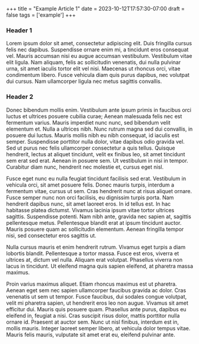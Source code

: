+++
title = "Example Article 1"
date = 2023-10-12T17:57:30-07:00
draft = false
tags = ['example']
+++

### Header 1

Lorem ipsum dolor sit amet, consectetur adipiscing elit. Duis fringilla cursus felis nec dapibus. Suspendisse ornare enim mi, a tincidunt eros consequat vel. Mauris accumsan nisi eu augue accumsan vestibulum. Vestibulum vitae elit ligula. Nam aliquam, felis ac sollicitudin venenatis, dui nulla pulvinar urna, sit amet iaculis tortor elit vel nisi. Maecenas ut rhoncus orci, vitae condimentum libero. Fusce vehicula diam quis purus dapibus, nec volutpat dui cursus. Nam ullamcorper ligula nec metus sagittis convallis.

### Header 2

Donec bibendum mollis enim. Vestibulum ante ipsum primis in faucibus orci luctus et ultrices posuere cubilia curae; Aenean malesuada felis nec est fermentum varius. Mauris imperdiet nunc nunc, sed bibendum velit elementum et. Nulla a ultrices nibh. Nunc rutrum magna sed dui convallis, in posuere dui luctus. Mauris mollis nibh eu nibh consequat, id iaculis est semper. Suspendisse porttitor nulla dolor, vitae dapibus odio gravida vel. Sed ut purus nec felis ullamcorper consectetur a quis tellus. Quisque hendrerit, lectus at aliquet tincidunt, velit ex finibus leo, sit amet tincidunt sem erat sed erat. Aenean in posuere sem. Ut vestibulum in nisi in tempor. Curabitur diam nunc, hendrerit nec molestie et, cursus eget nisl.

Fusce eget nunc eu nulla feugiat tincidunt facilisis sed erat. Vestibulum in vehicula orci, sit amet posuere felis. Donec mauris turpis, interdum a fermentum vitae, cursus ut sem. Cras hendrerit nunc at risus aliquet ornare. Fusce semper nunc non orci facilisis, eu dignissim turpis porta. Nam hendrerit dapibus nunc, sit amet laoreet eros. In id tellus est. In hac habitasse platea dictumst. Vivamus lacinia ipsum vitae tortor ultrices sagittis. Suspendisse potenti. Nam nibh ante, gravida nec sapien at, sagittis pellentesque metus. Pellentesque blandit erat at ipsum tincidunt auctor. Mauris posuere quam ac sollicitudin elementum. Aenean fringilla tempor nisi, sed consectetur eros sagittis ut.

Nulla cursus mauris et enim hendrerit rutrum. Vivamus eget turpis a diam lobortis blandit. Pellentesque a tortor massa. Fusce est eros, viverra et ultrices at, dictum vel nulla. Aliquam erat volutpat. Phasellus viverra non lacus in tincidunt. Ut eleifend magna quis sapien eleifend, at pharetra massa maximus.

Proin varius maximus aliquet. Etiam rhoncus maximus est ut pharetra. Aenean eget sem nec sapien ullamcorper faucibus gravida ac dolor. Cras venenatis ut sem ut tempor. Fusce faucibus, dui sodales congue volutpat, velit mi pharetra sapien, ut hendrerit eros leo non augue. Vivamus sit amet efficitur dui. Mauris quis posuere quam. Phasellus ante purus, dapibus eu eleifend in, feugiat a nisi. Cras suscipit risus dolor, mattis porttitor nulla ornare id. Praesent at auctor sem. Nunc ut nisl finibus, interdum est in, mollis mauris. Integer laoreet semper libero, at vehicula dolor tempus vitae. Mauris felis mauris, vulputate sit amet erat eu, eleifend pulvinar ante.

